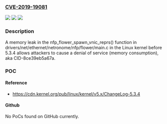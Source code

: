 ### [CVE-2019-19081](https://cve.mitre.org/cgi-bin/cvename.cgi?name=CVE-2019-19081)
![](https://img.shields.io/static/v1?label=Product&message=n%2Fa&color=blue)
![](https://img.shields.io/static/v1?label=Version&message=n%2Fa&color=blue)
![](https://img.shields.io/static/v1?label=Vulnerability&message=n%2Fa&color=brighgreen)

### Description

A memory leak in the nfp_flower_spawn_vnic_reprs() function in drivers/net/ethernet/netronome/nfp/flower/main.c in the Linux kernel before 5.3.4 allows attackers to cause a denial of service (memory consumption), aka CID-8ce39eb5a67a.

### POC

#### Reference
- https://cdn.kernel.org/pub/linux/kernel/v5.x/ChangeLog-5.3.4

#### Github
No PoCs found on GitHub currently.

